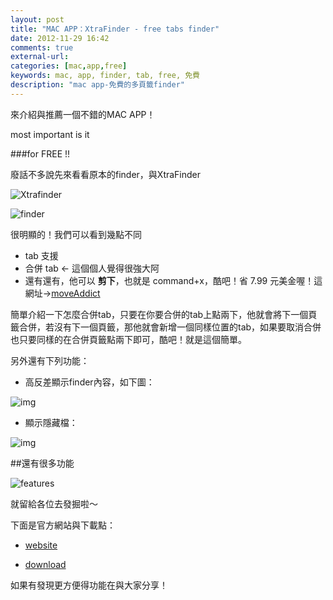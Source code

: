 ```yaml
---
layout: post
title: "MAC APP：XtraFinder - free tabs finder"
date: 2012-11-29 16:42
comments: true
external-url: 
categories: [mac,app,free]
keywords: mac, app, finder, tab, free, 免費
description: "mac app-免費的多頁籤finder"
---
```

來介紹與推薦一個不錯的MAC APP！

most important is it

###for FREE !!



廢話不多說先來看看原本的finder，與XtraFinder

![Xtrafinder](https://lh4.googleusercontent.com/-8dcqlVP0Zec/ULgEhBOHftI/AAAAAAAALWs/m-_X8WmqOWU/s640/Xtrafinder.jpg)

![finder](https://lh6.googleusercontent.com/-jBUV6yVtmn8/ULgEgNVpQgI/AAAAAAAALWI/Z5Y_YMoZfoE/s640/finder.jpg)



很明顯的！我們可以看到幾點不同

* tab 支援
* 合併 tab <- 這個個人覺得很強大阿
* 還有還有，他可以 __剪下__，也就是 command+x，酷吧！省 7.99 元美金喔！這網址->[moveAddict](https://itunes.apple.com/us/app/moveaddict/id404213171?ls=1&mt=12)

簡單介紹一下怎麼合併tab，只要在你要合併的tab上點兩下，他就會將下一個頁籤合併，若沒有下一個頁籤，那他就會新增一個同樣位置的tab，如果要取消合併也只要同樣的在合併頁籤點兩下即可，酷吧！就是這個簡單。

另外還有下列功能：

* 高反差顯示finder內容，如下圖：

![img](https://lh5.googleusercontent.com/-o2qn8GMIPJc/UM_uj4qGlEI/AAAAAAAALX4/b9pB34nyawk/s912/Xtrafinder%2520Light%2520text.jpg)

* 顯示隱藏檔：

![img](https://lh4.googleusercontent.com/-w0s2qW4sWr0/UM_upsIWNtI/AAAAAAAALYA/M3Mad0Qp20A/s912/Xtrafinder%2520show%2520hidden%2520files.jpg)






##還有很多功能

![features](https://lh5.googleusercontent.com/-CgPk2ukwPZY/ULgHDjbSK-I/AAAAAAAALWg/MuSlUgU0swk/s512/Xtrafinder%2520features.jpg)


就留給各位去發掘啦～

下面是官方網站與下載點：

* [website](http://www.trankynam.com/xtrafinder/)

* [download](http://www.trankynam.com/xtrafinder/downloads/XtraFinder.dmg)


如果有發現更方便得功能在與大家分享！
